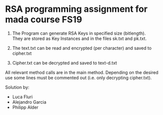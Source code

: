 # RSA programming assignment for mada course FS19

1. The Program can generate RSA Keys in specified size (bitlength).  
They are stored as Key Instances and in the files sk.txt and pk.txt.  

2. The text.txt can be read and encrypted (per character) and saved to cipher.txt

3. Cipher.txt can be decrypted and saved to text-d.txt

All relevant method calls are in the main method. Depending on the desired use some lines must be commented out (i.e. only decrypting cipher.txt).


Solution by:
- Luca Fluri
- Alejandro Garcia
- Philipp Alder
